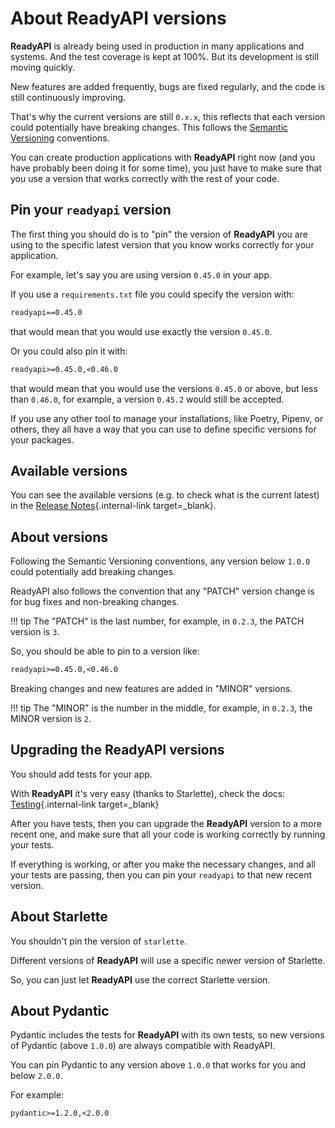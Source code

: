 # About ReadyAPI versions

**ReadyAPI** is already being used in production in many applications and systems. And the test coverage is kept at 100%. But its development is still moving quickly.

New features are added frequently, bugs are fixed regularly, and the code is still continuously improving.

That's why the current versions are still `0.x.x`, this reflects that each version could potentially have breaking changes. This follows the <a href="https://semver.org/" class="external-link" target="_blank">Semantic Versioning</a> conventions.

You can create production applications with **ReadyAPI** right now (and you have probably been doing it for some time), you just have to make sure that you use a version that works correctly with the rest of your code.

## Pin your `readyapi` version

The first thing you should do is to "pin" the version of **ReadyAPI** you are using to the specific latest version that you know works correctly for your application.

For example, let's say you are using version `0.45.0` in your app.

If you use a `requirements.txt` file you could specify the version with:

```txt
readyapi==0.45.0
```

that would mean that you would use exactly the version `0.45.0`.

Or you could also pin it with:

```txt
readyapi>=0.45.0,<0.46.0
```

that would mean that you would use the versions `0.45.0` or above, but less than `0.46.0`, for example, a version `0.45.2` would still be accepted.

If you use any other tool to manage your installations, like Poetry, Pipenv, or others, they all have a way that you can use to define specific versions for your packages.

## Available versions

You can see the available versions (e.g. to check what is the current latest) in the [Release Notes](../release-notes.md){.internal-link target=\_blank}.

## About versions

Following the Semantic Versioning conventions, any version below `1.0.0` could potentially add breaking changes.

ReadyAPI also follows the convention that any "PATCH" version change is for bug fixes and non-breaking changes.

!!! tip
The "PATCH" is the last number, for example, in `0.2.3`, the PATCH version is `3`.

So, you should be able to pin to a version like:

```txt
readyapi>=0.45.0,<0.46.0
```

Breaking changes and new features are added in "MINOR" versions.

!!! tip
The "MINOR" is the number in the middle, for example, in `0.2.3`, the MINOR version is `2`.

## Upgrading the ReadyAPI versions

You should add tests for your app.

With **ReadyAPI** it's very easy (thanks to Starlette), check the docs: [Testing](../tutorial/testing.md){.internal-link target=\_blank}

After you have tests, then you can upgrade the **ReadyAPI** version to a more recent one, and make sure that all your code is working correctly by running your tests.

If everything is working, or after you make the necessary changes, and all your tests are passing, then you can pin your `readyapi` to that new recent version.

## About Starlette

You shouldn't pin the version of `starlette`.

Different versions of **ReadyAPI** will use a specific newer version of Starlette.

So, you can just let **ReadyAPI** use the correct Starlette version.

## About Pydantic

Pydantic includes the tests for **ReadyAPI** with its own tests, so new versions of Pydantic (above `1.0.0`) are always compatible with ReadyAPI.

You can pin Pydantic to any version above `1.0.0` that works for you and below `2.0.0`.

For example:

```txt
pydantic>=1.2.0,<2.0.0
```
